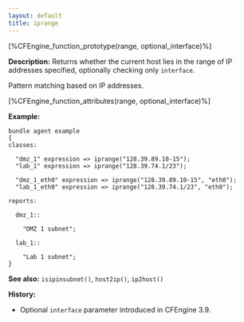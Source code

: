 ```yaml
---
layout: default
title: iprange
---
```


[%CFEngine_function_prototype(range, optional_interface)%]

**Description:** Returns whether the current host lies in the range of
IP addresses specified, optionally checking only `interface`.

Pattern matching based on IP addresses.

[%CFEngine_function_attributes(range, optional_interface)%]

**Example:**

```cf3
bundle agent example
{
classes:

  "dmz_1" expression => iprange("128.39.89.10-15");
  "lab_1" expression => iprange("128.39.74.1/23");

  "dmz_1_eth0" expression => iprange("128.39.89.10-15", "eth0");
  "lab_1_eth0" expression => iprange("128.39.74.1/23", "eth0");

reports:

  dmz_1::

    "DMZ 1 subnet";

  lab_1::

    "Lab 1 subnet";
}
```

**See also:** `isipinsubnet()`, `host2ip()`, `ip2host()`

**History:**

- Optional `interface` parameter introduced in CFEngine 3.9.
